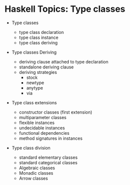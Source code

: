 # Haskell Topics: Type classes


* Type classes
  - type class declaration
  - type class instance
  - type class deriving

* Type classes Deriving
  - deriving clause attached to type declaration
  - standalone deriving clause
  - deriving strategies
    - stock
    - newtype
    - anytype
    - via

* Type class extensions
  - constructor classes (first extension)
  - multiparameter classes
  - flexible instances
  - undecidable instances
  - functional dependencies
  - method signatures in instances

* Type class division
  - standard elementary classes
  - standard categorical classes
  - Algebraic classes
  - Monadic classes
  - Arrow classes
